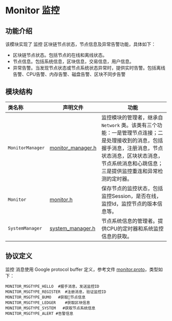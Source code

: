 # Monitor 监控

## 功能介绍
该模块实现了 监控 区块链节点状态，节点信息及异常告警功能，具体如下：
- 区块链节点状态。包括节点的在线和离线状态。
- 节点信息。包括系统信息，区块信息，交易信息，用户信息。
- 异常告警。当发现节点状态或节点系统状态异常时，提供实时告警。包括离线告警、CPU告警、内存告警、磁盘告警、区块不同步告警

## 模块结构

类名称 | 声明文件 | 功能
|:--- | --- | ---
| `MonitorManager` | [monitor_manager.h](./monitor_manager.h) | 监控模块的管理者，继承自 `Network` 类。该类有三个功能：一是管理节点连接；二是处理接收到的消息，包括握手消息，注册消息，节点状态消息，区块状态消息，节点系统消息和心跳信息；三是提供监控重连和异常检测的定时器。
|`Monitor`|  [monitor.h](./monitor.h) | 保存节点的监控状态，包括监控Session，是否在线，监控Id，监控节点的版本信息等。
|`SystemManager`|  [system_manager.h](../common/system_manager.h)  | 节点系统信息的管理者。提供CPU的定时器和系统监控信息的获取。

## 协议定义
监控 消息使用 Google protocol buffer 定义，参考文件 [monitor.proto](../proto/monitor.proto)，类型如下：
```
MONITOR_MSGTYPE_HELLO  #握手消息，发送监控ID
MONITOR_MSGTYPE_REGISTER  #注册消息，验证监控ID
MONITOR_MSGTYPE_BUMO   #获取节点信息
MONITOR_MSGTYPE_LEDGER    #获取区块信息
MONITOR_MSGTYPE_SYSTEM   #获取节点系统信息
MONITOR_MSGTYPE_ALERT #告警信息
```
